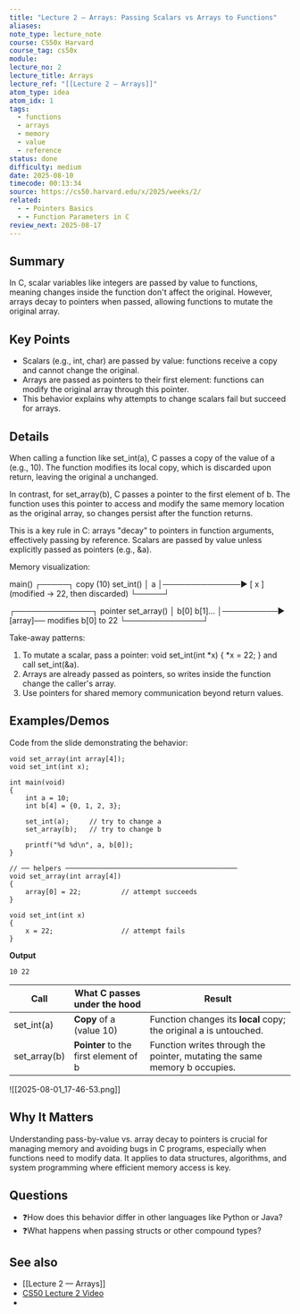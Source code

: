 ```yaml
---
title: "Lecture 2 — Arrays: Passing Scalars vs Arrays to Functions"
aliases: 
note_type: lecture_note
course: CS50x Harvard
course_tag: cs50x
module: 
lecture_no: 2
lecture_title: Arrays
lecture_ref: "[[Lecture 2 — Arrays]]"
atom_type: idea
atom_idx: 1
tags:
  - functions
  - arrays
  - memory
  - value
  - reference
status: done
difficulty: medium
date: 2025-08-10
timecode: 00:13:34
source: https://cs50.harvard.edu/x/2025/weeks/2/
related:
  - - Pointers Basics
  - - Function Parameters in C
review_next: 2025-08-17
---
```



## Summary
In C, scalar variables like integers are passed by value to functions, meaning changes inside the function don't affect the original. However, arrays decay to pointers when passed, allowing functions to mutate the original array.

## Key Points
- Scalars (e.g., int, char) are passed by value: functions receive a copy and cannot change the original.
- Arrays are passed as pointers to their first element: functions can modify the original array through this pointer.
- This behavior explains why attempts to change scalars fail but succeed for arrays.

## Details
When calling a function like set_int(a), C passes a copy of the value of a (e.g., 10). The function modifies its local copy, which is discarded upon return, leaving the original a unchanged.

In contrast, for set_array(b), C passes a pointer to the first element of b. The function uses this pointer to access and modify the same memory location as the original array, so changes persist after the function returns.

This is a key rule in C: arrays "decay" to pointers in function arguments, effectively passing by reference. Scalars are passed by value unless explicitly passed as pointers (e.g., &a).

Memory visualization:

main()
┌─────┐   copy (10)    set_int()
│  a  │──────────────► [ x ]  (modified → 22, then discarded)
└─────┘

┌──────────────┐ pointer   set_array()
│ b[0] b[1]…   │──────────► [array]── modifies b[0] to 22
└──────────────┘

Take-away patterns:
1. To mutate a scalar, pass a pointer: void set_int(int *x) { *x = 22; } and call set_int(&a).
2. Arrays are already passed as pointers, so writes inside the function change the caller's array.
3. Use pointers for shared memory communication beyond return values.

## Examples/Demos
Code from the slide demonstrating the behavior:

```
void set_array(int array[4]);
void set_int(int x);

int main(void)
{
    int a = 10;
    int b[4] = {0, 1, 2, 3};

    set_int(a);     // try to change a
    set_array(b);   // try to change b

    printf("%d %d\n", a, b[0]);
}

// ── helpers ───────────────────────────────────────────
void set_array(int array[4])
{
    array[0] = 22;          // attempt succeeds
}

void set_int(int x)
{
    x = 22;                 // attempt fails
}
```

**Output**

```
10 22
```

| **Call**     | **What C passes under the hood**      | **Result**                                                                |
| ------------ | ------------------------------------- | ------------------------------------------------------------------------- |
| set_int(a)   | **Copy** of a (value 10)              | Function changes its **local** copy; the original a is untouched.         |
| set_array(b) | **Pointer** to the first element of b | Function writes through the pointer, mutating the same memory b occupies. |

![[2025-08-01_17-46-53.png]]

## **Why It Matters**

Understanding pass-by-value vs. array decay to pointers is crucial for managing memory and avoiding bugs in C programs, especially when functions need to modify data. It applies to data structures, algorithms, and system programming where efficient memory access is key.

## Questions

- ❓How does this behavior differ in other languages like Python or Java?
- ❓What happens when passing structs or other compound types?

  

## See also

- [[Lecture 2 — Arrays]]
- [CS50 Lecture 2 Video]({})
-